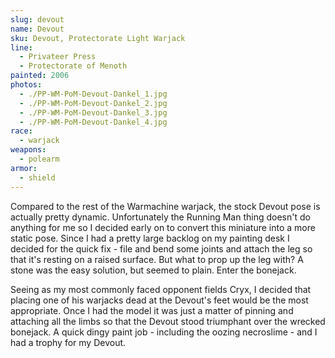 ```yaml
---
slug: devout
name: Devout
sku: Devout, Protectorate Light Warjack
line:
  - Privateer Press
  - Protectorate of Menoth
painted: 2006
photos:
  - ./PP-WM-PoM-Devout-Dankel_1.jpg
  - ./PP-WM-PoM-Devout-Dankel_2.jpg
  - ./PP-WM-PoM-Devout-Dankel_3.jpg
  - ./PP-WM-PoM-Devout-Dankel_4.jpg
race:
  - warjack
weapons:
  - polearm
armor:
  - shield
---
```


Compared to the rest of the Warmachine warjack, the stock Devout pose is actually pretty dynamic. Unfortunately the Running Man thing doesn't do anything for me so I decided early on to convert this miniature into a more static pose. Since I had a pretty large backlog on my painting desk I decided for the quick fix - file and bend some joints and attach the leg so that it's resting on a raised surface. But what to prop up the leg with? A stone was the easy solution, but seemed to plain. Enter the bonejack.

Seeing as my most commonly faced opponent fields Cryx, I decided that placing one of his warjacks dead at the Devout's feet would be the most appropriate. Once I had the model it was just a matter of pinning and attaching all the limbs so that the Devout stood triumphant over the wrecked bonejack. A quick dingy paint job - including the oozing necroslime - and I had a trophy for my Devout.
